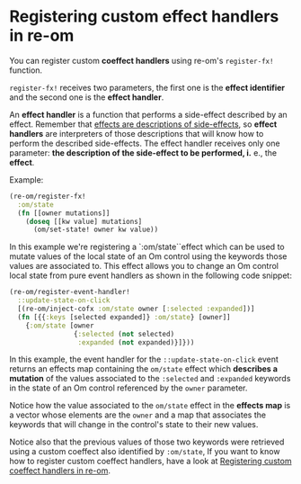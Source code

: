 # Registering custom effect handlers in re-om

You can register custom **coeffect handlers** using re-om's `register-fx!` function.

`register-fx!` receives two parameters, the first one is the **effect identifier** and the second one is the **effect handler**.

An **effect handler** is a function that performs a side-effect described by an effect.
Remember that [effects are descriptions of side-effects](https://github.com/GreenPowerMonitor/re-om/blob/master/docs/effects-and-coeffects.md), so **effect handlers** are interpreters of those descriptions that will know how to perform the described side-effects. The effect handler receives only one parameter: **the description of the side-effect to be performed, i.** e., the **effect**.

Example:
```clojure
(re-om/register-fx!
  :om/state
  (fn [[owner mutations]]
    (doseq [[kw value] mutations]
      (om/set-state! owner kw value))
```

In this example we're registering a `:om/state``effect which can be used to mutate values of the local state of an Om control using the keywords those values are associated to.
This effect allows you to change an Om control local state from pure event handlers as shown in the following code snippet:

```clj
(re-om/register-event-handler!
  ::update-state-on-click
  [(re-om/inject-cofx :om/state owner [:selected :expanded])]
  (fn [{{:keys [selected expanded]} :om/state} [owner]]
    {:om/state [owner
                {:selected (not selected)
                 :expanded (not expanded)}]}))
```

In this example, the event handler for the `::update-state-on-click` event returns an effects map containing the `om/state` effect which **describes a mutation** of the values associated to the `:selected` and `:expanded` keywords in the state of an Om control referenced by the `owner` parameter.

Notice how the value associated to the `om/state` effect in the **effects map** is a vector whose elements are the `owner` and a map that associates the keywords that will change in the control's state to their new values.

Notice also that the previous values of those two keywords were retrieved using a custom coeffect also identified by `:om/state`,
If you want to know how to register custom coeffect handlers, have a look at [Registering custom coeffect handlers in re-om](https://github.com/GreenPowerMonitor/re-om/blob/master/docs/custom-coeffects.md).

